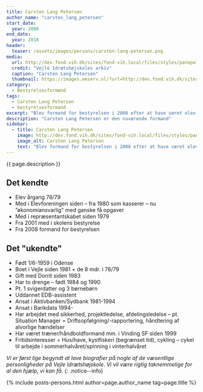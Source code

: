 ```yaml
---
title: Carsten Lang Petersen
author_name: "carsten_lang_petersen"
start_date:
  year: 2008
end_date:
  year: 2018
header:
  teaser: /assets/images/persons/carsten-lang-petersen.png
media:
  url: http://dev.fond.vih.dk/sites/fond-vih.local/files/styles/panopoly_image_full/public/general/carsten-lang.jpg
  credit: "Vejle Idrætshøjskoles arkiv"
  caption: "Carsten Lang Petersen"
  thumbnail: https://images.weserv.nl/?url=http://dev.fond.vih.dk/sites/fond-vih.local/files/styles/panopoly_image_full/public/general/carsten-lang.jpg&w=100
category:
  - Bestyrelsesformænd
tags:
  - Carsten Lang Petersen
  - bestyrelsesformand
excerpt: "Blev formand for bestyrelsen i 2008 efter at have været elev i 1978/79 og kasserer i Elevforeningen lige siden."
description: "Carsten Lang Petersen er den nuværende formand"
sidebar:
  - title: Carsten Lang Petersen
    image: http://dev.fond.vih.dk/sites/fond-vih.local/files/styles/panopoly_image_full/public/general/carsten-lang.jpg
    image_alt: Carsten Lang Petersen
    text: "Blev formand for bestyrelsen i 2008 efter at have været elev i 1978/79 og kasserer i Elevforeningen lige siden."
---
```


{{ page.description }}

## Det kendte

- Elev årgang 78/79
- Med i Elevforeningen siden – fra 1980 som kasserer – nu ”økonomiansvarlig” med ganske få opgaver
- Med i repræsentantskabet siden 1979
- Fra 2001 med i skolens bestyrelse
- Fra 2008 formand for bestyrelsen

## Det "ukendte"

- Født 1/6-1959 i Odense
- Boet i Vejle siden 1981 + de 8 mdr. i 78/79
- Gift med Dorrit siden 1983
- Har to drenge – født 1984 og 1990
- Pt. 1 svigerdatter og 3 børnebørn
- Uddannet EDB-assistent
- Ansat i Aktivbanken/Sydbank 1981-1994
- Ansat i Bankdata 1994-
- Har arbejdet med sikkerhed, projektledelse, afdelingsledelse – pt. Situation Manager = Driftsopfølgning/-rapportering, håndtering af alvorlige hændelser
- Har været træner/håndboldformand mm. i Vinding SF siden 1999
- Fritidsinteresser = Hus/have, kystfiskeri (begrænset tid), cykling – cykel til arbejde i sommerhalvåret/spinning i vinterhalvåret

_Vi er først lige begyndt at lave biografier på nogle af de væsentlige personligheder på Vejle Idrætshøjskole. Vi vil være rigtig taknemmelige for al den hjælp, vi kan få._
{: .notice--info}

{% include posts-persons.html author=page.author_name tag=page.title %}
